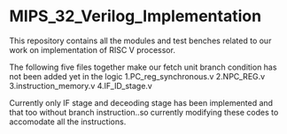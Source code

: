 # MIPS_32_Verilog_Implementation
This repository contains all  the modules and test benches related to our work on implementation of RISC V processor.

The following five files together make our fetch unit branch condition has not been added yet in the logic
          1.PC_reg_synchronous.v
          2.NPC_REG.v
          3.instruction_memory.v
          4.IF_ID_stage.v
          
Currently only IF stage and deceoding stage has been implemented and that too without branch instruction..so currently modifying these codes to accomodate all the instructions.
